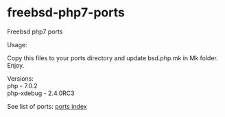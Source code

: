 # freebsd-php7-ports
Freebsd php7 ports

Usage:

Copy this files to your ports directory and update bsd.php.mk in Mk folder.  
Enjoy.

Versions:  
php - 7.0.2  
php-xdebug - 2.4.0RC3  

See list of ports: [ports index](INDEX.md)

